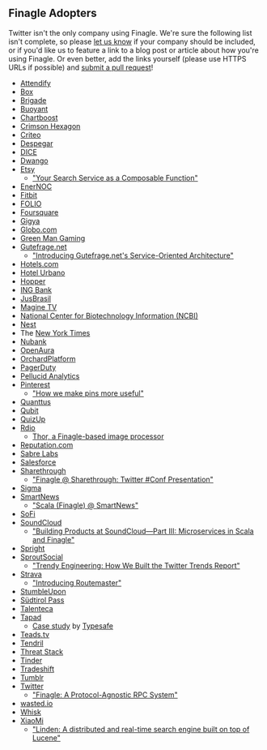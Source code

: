 ## Finagle Adopters

Twitter isn't the only company using Finagle. We're sure the following list
isn't complete, so please [let us know][0] if your company should be included,
or if you'd like us to feature a link to a blog post or article about how
you're using Finagle. Or even better, add the links yourself (please use HTTPS
URLs if possible) and [submit a pull request][1]!

* [Attendify](https://attendify.com/)
* [Box](https://www.box.com/)
* [Brigade](https://www.brigade.com/)
* [Buoyant](https://buoyant.io/)
* [Chartboost](https://www.chartboost.com/)
* [Crimson Hexagon](https://www.crimsonhexagon.com/)
* [Criteo](https://www.criteo.com/)
* [Despegar](https://www.despegar.com/)
* [DICE](https://dice.se/)
* [Dwango](https://dwango.co.jp/)
* [Etsy](https://www.etsy.com/)
  * ["Your Search Service as a Composable Function"][14]
* [EnerNOC](https://www.enernoc.com/)
* [Fitbit](https://www.fitbit.com/)
* [FOLIO](https://folio-sec.com/)
* [Foursquare](https://foursquare.com/)
* [Gigya](https://www.gigya.com/)
* [Globo.com](https://globo.com/)
* [Green Man Gaming](https://www.greenmangaming.com/)
* [Gutefrage.net](https://www.gutefrage.net/)
  * ["Introducing Gutefrage.net's Service-Oriented Architecture"][2]
* [Hotels.com](https://www.hotels.com)
* [Hotel Urbano](https://www.hotelurbano.com/)
* [Hopper](https://www.hopper.com/)
* [ING Bank](https://ing.nl/)
* [JusBrasil](https://www.jusbrasil.com.br/)
* [Magine TV](https://magine.com/)
* [National Center for Biotechnology Information (NCBI)](https://www.ncbi.nlm.nih.gov/)
* [Nest](https://nest.com/)
* The [New York Times](https://www.nytimes.com/)
* [Nubank](https://www.nubank.com.br/)
* [OpenAura](https://openaura.com/)
* [OrchardPlatform](https://orchardplatform.com/)
* [PagerDuty](https://www.pagerduty.com/)
* [Pellucid Analytics](https://www.pellucid.com/)
* [Pinterest](https://www.pinterest.com/)
  * ["How we make pins more useful"][3]
* [Quanttus](https://www.Quanttus.com/)
* [Qubit](https://www.qubitproducts.com/)
* [QuizUp](https://www.quizup.com/)
* [Rdio](https://www.rdio.com/)
  * [Thor, a Finagle-based image processor][4]
* [Reputation.com](https://www.reputation.com/)
* [Sabre Labs](https://sabrelabs.com/)
* [Salesforce](https://www.salesforce.com/)
* [Sharethrough](https://www.sharethrough.com/)
  * ["Finagle @ Sharethrough: Twitter #Conf Presentation"][5]
* [Sigma](https://sig.ma)
* [SmartNews](https://www.smartnews.com/en/)
  * ["Scala (Finagle) @ SmartNews"][12]
* [SoFi](https://www.sofi.com/)
* [SoundCloud](https://soundcloud.com/)
  * ["Building Products at SoundCloud—Part III: Microservices in Scala and
    Finagle"][6]
* [Spright](https://spright.com/)
* [SproutSocial](https://www.sproutsocial.com/)
  * ["Trendy Engineering: How We Built the Twitter Trends Report"][7]
* [Strava](https://www.strava.com/)
  * ["Introducing Routemaster"][8]
* [StumbleUpon](https://www.stumbleupon.com/)
* [Südtirol Pass](https://www.sii.bz.it/)
* [Talenteca](https://www.talenteca.com/)
* [Tapad](https://www.tapad.com/)
  * [Case study][9] by [Typesafe][10]
* [Teads.tv](https://teads.tv/)
* [Tendril](https://www.tendrilinc.com/)
* [Threat Stack](https://www.threatstack.com/)
* [Tinder](https://www.tinder.com/)
* [Tradeshift](https://tradeshift.com/)
* [Tumblr](https://www.tumblr.com/)
* [Twitter](https://twitter.com/)
  * ["Finagle: A Protocol-Agnostic RPC System"][11]
* [wasted.io](https://wasted.io/)
* [Whisk](https://whisk.com/)
* [XiaoMi](https://www.mi.com/)
  * ["Linden: A distributed and real-time search engine built on top of
    Lucene"][13]

[0]: https://twitter.com/finagle
[1]: https://github.com/twitter/finagle/blob/master/CONTRIBUTING.md
[2]: https://engineering.gutefrage.net/post/47693566182/introducing-gutefrage-net-s-service-oriented
[3]: https://engineering.pinterest.com/post/59132790640/how-we-make-pins-more-useful
[4]: https://github.com/rdio/thor
[5]: https://engineering.sharethrough.com/blog/2014/04/17/finagle-at-sharethrough-twitter-conf-talk/
[6]: https://developers.soundcloud.com/blog/building-products-at-soundcloud-part-3-microservices-in-scala-and-finagle
[7]: https://sproutsocial.com/insights/engineering-twitter-trends-report/
[8]: https://engineering.strava.com/routemaster/
[9]: https://typesafe.com/blog/tapad_turns_to_typesafe_platform
[10]: https://typesafe.com/
[11]: https://blog.twitter.com/2011/finagle-a-protocol-agnostic-rpc-system
[12]: https://www.slideshare.net/ShigekazuTakei/scalafinaglesmartnewsenglish
[13]: https://github.com/XiaoMi/linden
[14]: https://youtu.be/4Yag3SrAMnI

